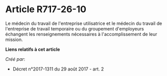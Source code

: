# Article R717-26-10

Le médecin du travail de l'entreprise utilisatrice et le médecin du travail de l'entreprise de travail temporaire ou du
groupement d'employeurs échangent les renseignements nécessaires à l'accomplissement de leur mission.

**Liens relatifs à cet article**

_Créé par_:

  - Décret n°2017-1311 du 29 août 2017 - art. 2
